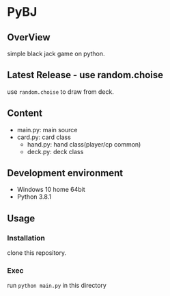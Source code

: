 # PyBJ

## OverView
simple black jack game on python.

## Latest Release - use random.choise
use `random.choise` to draw from deck.

## Content
 * main.py: main source
 * card.py: card class
    * hand.py: hand class(player/cp common)
    * deck.py: deck class

## Development environment
 * Windows 10 home 64bit
 * Python 3.8.1

## Usage
### Installation
clone this repository.

### Exec
run `python main.py` in this directory